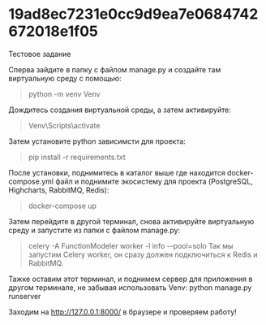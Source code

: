 # 19ad8ec7231e0cc9d9ea7e0684742672018e1f05
Тестовое задание

Сперва зайдите в папку с файлом manage.py и создайте там виртуальную среду с помощью:
> python -m venv Venv

Дождитесь создания виртуальной среды, а затем активируйте:
> Venv\Scripts\activate

Затем установите python зависимсти для проекта:
> pip install -r requirements.txt

После установки, поднимитесь в каталог выше где находится docker-compose.yml файл и поднимите экосистему для проекта
(PostgreSQL, Highcharts, RabbitMQ, Redis):
> docker-compose up

Затем перейдите в другой терминал, снова активируйте виртуальную среду и запустите из папки с файлом manage.py:
> celery -A FunctionModeler worker -l info --pool=solo
Так мы запустим Celery worker, он сразу должен подключиться к Redis и RabbitMQ.

Тажке оставим этот терминал, и поднимем сервер для приложения в другом терминале, не забывая использовать Venv:
python manage.py runserver

Заходим на http://127.0.0.1:8000/ в браузере и проверяем работу!
